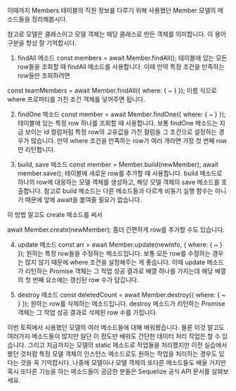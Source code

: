 이때까지 Members 테이블의 직원 정보를 다루기 위해 사용했던 Member 모델의 메소드들을 정리해봅시다.

참고로 모델은 클래스이고 모델 객체는 해당 클래스로 만든 객체를 의미합니다. 이 용어 구분을 항상 잘 기억합시다.

1. findAll 메소드
const members = await Member.findAll();
테이블에 있는 모든 row들을 조회할 때 findAll 메소드를 사용합니다. 이때 만약 특정 조건을 만족하는 row들만 조회하려면

const teamMembers = await Member.findAll({ where: { ~ } });
이름 식으로 where 프로퍼티를 가진 조건 객체를 넣어주면 됩니다.

2. findOne 메소드
const member = await Member.findOne({ where: { ~ } });
테이블에 있는 특정 row 하나를 조회할 때 사용합니다. 보통 findOne 메소드는 지금 보이는 id 컬럼처럼 특정 row의 고유값을 가진 컬럼을 그 조건으로 설정하는 경우가 많습니다. 만약 where 조건을 만족하는 row가 여러 개라면 가장 첫 번째 row만 리턴합니다.

3. build, save 메소드
const member = Member.build(newMember);
await member.save();
테이블에 새로운 row를 추가할 때 사용합니다. build 메소드로 하나의 row에 대응하는 모델 객체를 생성하고, 해당 모델 객체의 save 메소드를 호출합니다. 참고로 build 메소드는 다른 메소드들과 다르게 비동기 실행 함수는 아니기 때문에 앞에 await을 붙여줄 필요가 없습니다.

이 방법 말고도 create 메소드를 써서

await Member.create(newMember);
좀더 간편하게 row를 추가할 수도 있습니다.

4. update 메소드
const arr = await Member.update(newInfo, { where: { ~ } });
원하는 특정 row들을 수정하는 메소드입니다. 보통 모든 row를 수정하는 경우는 많지 않기 때문에 where 조건을 설정해주는 게 좋습니다. 이때 update 메소드가 리턴하는 Promise 객체는 그 작업 성공 결과로 배열 하나를 가지는데 해당 배열의 첫 번째 요소에는 갱신된 row 수가 담깁니다.

5. destroy 메소드
const deletedCount = await Member.destroy({ where: { ~ } });
원하는 row를 삭제하는 메소드입니다. destroy 메소드가 리턴하는 Promise 객체는 그 작업 성공 결과로 삭제된 row 수를 가집니다.

이번 토픽에서 사용했던 모델의 여러 메소드들에 대해 배워봤습니다. 물론 이것 말고도 여러가지 메소드들이 많지만 일단 이 정도만 배워도 간단한 데이터 처리 작업은 할 수 있습니다. 그리고 지금까지는 모델의 static 메소드로 작업들을 처리했지만 이전 실습에서 봤던 것처럼 특정 모델 객체의 인스턴스 메소드로도 원하는 작업을 처리하는 경우도 있다는 것을 꼭 기억합시다. 나중에 모델이나 모델 객체의 또다른 메소드들도 배울 거지만 혹시 또다른 기능을 하는 메소드들이 궁금한 분들은 Sequelize 공식 API 문서를 살펴보세요.